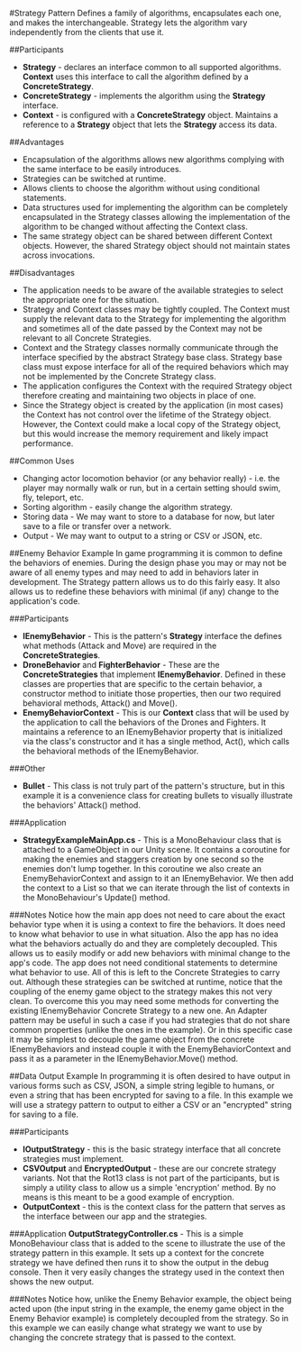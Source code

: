 #Strategy Pattern
Defines a family of algorithms, encapsulates each one, and makes the interchangeable. Strategy lets the algorithm vary independently from the clients that use it.

##Participants
- **Strategy** - declares an interface common to all supported algorithms. **Context** uses this interface to call the algorithm defined by a **ConcreteStrategy**.
- **ConcreteStrategy** - implements the algorithm using the **Strategy** interface.
- **Context** - is configured with a **ConcreteStrategy** object. Maintains a reference to a **Strategy** object that lets the **Strategy** access its data.

##Advantages
- Encapsulation of the algorithms allows new algorithms complying with the same interface to be easily introduces.
- Strategies can be switched at runtime.
- Allows clients to choose the algorithm without using conditional statements.
- Data structures used for implementing the algorithm can be completely encapsulated in the Strategy classes allowing the implementation of the algorithm to be changed without affecting the Context class.
- The same strategy object can be shared between different Context objects. However, the shared Strategy object should not maintain states across invocations.

##Disadvantages
- The application needs to be aware of the available strategies to select the appropriate one for the situation.
- Strategy and Context classes may be tightly coupled. The Context must supply the relevant data to the Strategy for implementing the algorithm and sometimes all of the date passed by the Context may not be relevant to all Concrete Strategies. 
- Context and the Strategy classes normally communicate through the interface specified by the abstract Strategy base class. Strategy base class must expose interface for all of the required behaviors which may not be implemented by the Concrete Strategy class.
- The application configures the Context with the required Strategy object therefore creating and maintaining two objects in place of one.
- Since the Strategy object is created by the application (in most cases) the Context has not control over the lifetime of the Strategy object. However, the Context could make a local copy of the Strategy object, but this would increase the memory requirement and likely impact performance.


##Common Uses
- Changing actor locomotion behavior (or any behavior really) - i.e. the player may normally walk or run, but in a certain setting should swim, fly, teleport, etc.
- Sorting algorithm - easily change the algorithm strategy.
- Storing data - We may want to store to a database for now, but later save to a file or transfer over a network.
- Output - We may want to output to a string or CSV or JSON, etc.


##Enemy Behavior Example
In game programming it is common to define the behaviors of enemies. During the design phase you may or may not be aware of all enemy types and may need to add in behaviors later in development. The Strategy pattern allows us to do this fairly easy. It also allows us to redefine these behaviors with minimal (if any) change to the application's code.

###Participants
- **IEnemyBehavior** - This is the pattern's **Strategy**  interface the defines what methods (Attack and Move) are required in the **ConcreteStrategies**.
- **DroneBehavior** and **FighterBehavior** - These are the **ConcreteStrategies** that implement **IEnemyBehavior**. Defined in these classes are properties that are specific to the certain behavior, a constructor method to initiate those properties, then our two required behavioral methods, Attack() and Move().
- **EnemyBehaviorContext** - This is our **Context** class that will be used by the  application to call the behaviors of the Drones and Fighters. It maintains a reference to an IEnemyBehavior property that is initialized via the class's constructor and it has a single method, Act(), which calls the behavioral methods of the IEnemyBehavior.

###Other
- **Bullet** - This class is not truly part of the pattern's structure, but in this example it is a convenience class for creating bullets to visually illustrate the behaviors' Attack() method.

###Application
- **StrategyExampleMainApp.cs** - This is a MonoBehaviour class that is attached to a GameObject in our Unity scene. It contains a coroutine for making the enemies and staggers creation by one second so the enemies don't lump together. In this coroutine we also create an EnemyBehaviorContext and assign to it an IEnemyBehavior. We then add the context to a List so that we can iterate through the list of contexts in the MonoBehaviour's Update() method.

###Notes
Notice how the main app does not need to care about the exact behavior type when it is using a context to fire the behaviors. It does need to know what behavior to use in what situation. Also the app has no idea what the behaviors actually do and they are completely decoupled. This allows us to easily modify or add new behaviors with minimal change to the app's code. The app does not need conditional statements to determine what behavior to use. All of this is left to the Concrete Strategies to carry out. Although these strategies can be switched at runtime, notice that the coupling of the enemy game object to the strategy makes this not very clean. To overcome this you may need some methods for converting the existing IEnemyBehavior Concrete Strategy to a new one. An Adapter pattern may be useful in such a case if you had strategies that do not share common properties (unlike the ones in the example). Or in this specific case it may be simplest to decouple the game object from the concrete IEnemyBehaviors and instead couple it with the EnemyBehaviorContext and pass it as a parameter in the IEnemyBehavior.Move() method.

##Data Output Example
In programming it is often desired to have output in various forms such as CSV, JSON, a simple string legible to humans, or even a string that has been encrypted for saving to a file. In this example we will use a strategy pattern to output to either a CSV or an "encrypted" string for saving to a file.

###Participants
- **IOutputStrategy** - this is the basic strategy interface that all concrete strategies must implement.
- **CSVOutput** and **EncryptedOutput** - these are our concrete strategy variants. Not that the Rot13 class is not part of the participants, but is simply a utility class to allow us a simple 'encryption' method. By no means is this meant to be a good example of encryption.
- **OutputContext** - this is the context class for the pattern that serves as the interface between our app and the strategies.

###Application
**OutputStrategyController.cs** - This is a simple MonoBehaviour class that is added to the scene to illustrate the use of the strategy pattern in this example. It sets up a context for the concrete strategy we have defined then runs it to show the output in the debug console. Then it very easily changes the strategy used in the context then shows the new output.

###Notes
Notice how, unlike the Enemy Behavior example, the object being acted upon (the input string in the example, the enemy game object in the Enemy Behavior example) is completely decoupled from the strategy. So in this example we can easily change what strategy we want to use by changing the concrete strategy that is passed to the context.
